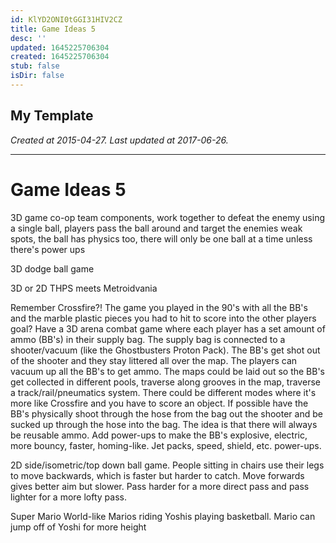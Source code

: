 ```yaml
---
id: KlYD2ONI0tGGI31HIV2CZ
title: Game Ideas 5
desc: ''
updated: 1645225706304
created: 1645225706304
stub: false
isDir: false
---
```

My Template
---

_Created at 2015-04-27._
_Last updated at 2017-06-26._




---

# Game Ideas 5


3D game co-op team components, work together to defeat the enemy using a single ball, players pass the ball around and target the enemies weak spots, the ball has physics too, there will only be one ball at a time unless there's power ups

3D dodge ball game

3D or 2D THPS meets Metroidvania

Remember Crossfire?! The game you played in the 90's with all the BB's and the marble plastic pieces you had to hit to score into the other players goal? Have a 3D arena combat game where each player has a set amount of ammo (BB's) in their supply bag. The supply bag is connected to a shooter/vacuum (like the Ghostbusters Proton Pack). The BB's get shot out of the shooter and they stay littered all over the map. The players can vacuum up all the BB's to get ammo. The maps could be laid out so the BB's get collected in different pools, traverse along grooves in the map, traverse a track/rail/pneumatics system. There could be different modes where it's more like Crossfire and you have to score an object. If possible have the BB's physically shoot through the hose from the bag out the shooter and be sucked up through the hose into the bag. The idea is that there will always be reusable ammo. Add power-ups to make the BB's explosive, electric, more bouncy, faster, homing-like. Jet packs, speed, shield, etc. power-ups.

2D side/isometric/top down ball game. People sitting in chairs use their legs to move backwards, which is faster but harder to catch. Move forwards gives better aim but slower. Pass harder for a more direct pass and pass lighter for a more lofty pass. 

Super Mario World-like Marios riding Yoshis playing basketball. Mario can jump off of Yoshi for more height

